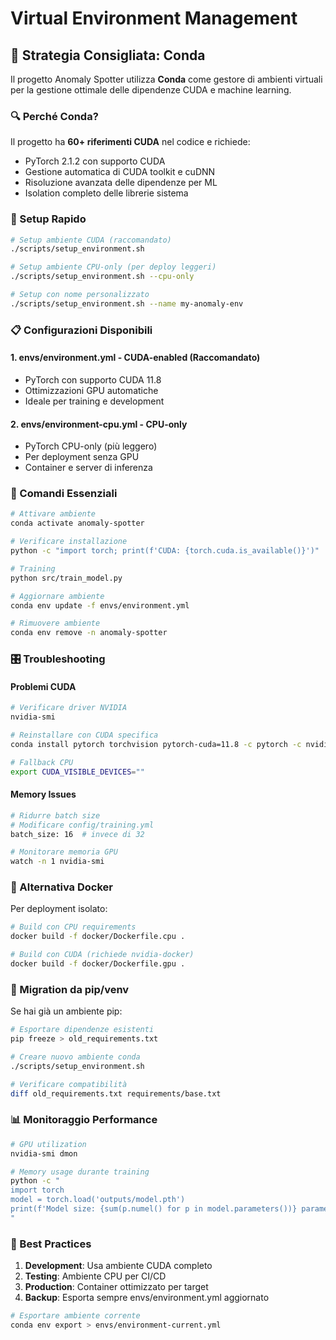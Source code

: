 # Virtual Environment Management

## 🎯 Strategia Consigliata: Conda

Il progetto Anomaly Spotter utilizza **Conda** come gestore di ambienti virtuali per la gestione ottimale delle dipendenze CUDA e machine learning.

### 🔍 Perché Conda?

Il progetto ha **60+ riferimenti CUDA** nel codice e richiede:
- PyTorch 2.1.2 con supporto CUDA
- Gestione automatica di CUDA toolkit e cuDNN
- Risoluzione avanzata delle dipendenze per ML
- Isolation completo delle librerie sistema

### 🚀 Setup Rapido

```bash
# Setup ambiente CUDA (raccomandato)
./scripts/setup_environment.sh

# Setup ambiente CPU-only (per deploy leggeri)
./scripts/setup_environment.sh --cpu-only

# Setup con nome personalizzato
./scripts/setup_environment.sh --name my-anomaly-env
```

### 📋 Configurazioni Disponibili

#### 1. **envs/environment.yml** - CUDA-enabled (Raccomandato)
- PyTorch con supporto CUDA 11.8
- Ottimizzazioni GPU automatiche
- Ideale per training e development

#### 2. **envs/environment-cpu.yml** - CPU-only
- PyTorch CPU-only (più leggero)
- Per deployment senza GPU
- Container e server di inferenza

### 🔧 Comandi Essenziali

```bash
# Attivare ambiente
conda activate anomaly-spotter

# Verificare installazione
python -c "import torch; print(f'CUDA: {torch.cuda.is_available()}')"

# Training
python src/train_model.py

# Aggiornare ambiente
conda env update -f envs/environment.yml

# Rimuovere ambiente
conda env remove -n anomaly-spotter
```

### 🎛️ Troubleshooting

#### Problemi CUDA
```bash
# Verificare driver NVIDIA
nvidia-smi

# Reinstallare con CUDA specifica
conda install pytorch torchvision pytorch-cuda=11.8 -c pytorch -c nvidia

# Fallback CPU
export CUDA_VISIBLE_DEVICES=""
```

#### Memory Issues
```bash
# Ridurre batch size
# Modificare config/training.yml
batch_size: 16  # invece di 32

# Monitorare memoria GPU
watch -n 1 nvidia-smi
```

### 🐳 Alternativa Docker

Per deployment isolato:
```bash
# Build con CPU requirements
docker build -f docker/Dockerfile.cpu .

# Build con CUDA (richiede nvidia-docker)
docker build -f docker/Dockerfile.gpu .
```

### 🔄 Migration da pip/venv

Se hai già un ambiente pip:
```bash
# Esportare dipendenze esistenti
pip freeze > old_requirements.txt

# Creare nuovo ambiente conda
./scripts/setup_environment.sh

# Verificare compatibilità
diff old_requirements.txt requirements/base.txt
```

### 📊 Monitoraggio Performance

```bash
# GPU utilization
nvidia-smi dmon

# Memory usage durante training
python -c "
import torch
model = torch.load('outputs/model.pth')
print(f'Model size: {sum(p.numel() for p in model.parameters())} parameters')
"
```

### 🎯 Best Practices

1. **Development**: Usa ambiente CUDA completo
2. **Testing**: Ambiente CPU per CI/CD
3. **Production**: Container ottimizzato per target
4. **Backup**: Esporta sempre envs/environment.yml aggiornato

```bash
# Esportare ambiente corrente
conda env export > envs/environment-current.yml
```
